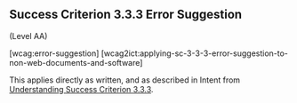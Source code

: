 ## Success Criterion 3.3.3 Error Suggestion

(Level AA)

[wcag:error-suggestion]
[wcag2ict:applying-sc-3-3-3-error-suggestion-to-non-web-documents-and-software]

This applies directly as written, and as described in Intent from [Understanding Success Criterion 3.3.3](https://www.w3.org/WAI/WCAG22/Understanding/error-suggestion#intent).
